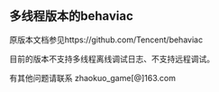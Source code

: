 ## 多线程版本的behaviac
原版本文档参见https://github.com/Tencent/behaviac

目前的版本不支持多线程离线调试日志、不支持远程调试。

有其他问题请联系 zhaokuo_game[@]163.com
